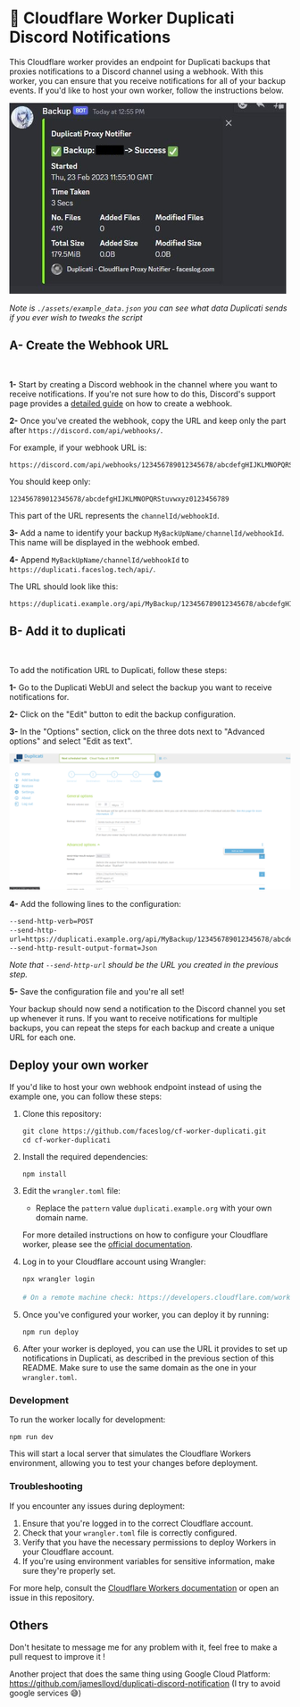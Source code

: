 # 💾 Cloudflare Worker Duplicati Discord Notifications

This Cloudflare worker provides an endpoint for Duplicati backups that proxies notifications to a Discord channel using a webhook. With this worker, you can ensure that you receive notifications for all of your backup events. If you'd like to host your own worker, follow the instructions below.

![Example](./assets/webhook.jpg)

*Note is `./assets/example_data.json` you can see what data Duplicati sends if you ever wish to tweaks the script*

## A- Create the Webhook URL

<br/>

**1-** Start by creating a Discord webhook in the channel where you want to receive notifications. If you're not sure how to do this, Discord's support page provides a [detailed guide](https://support.discord.com/hc/en-us/articles/228383668-Intro-to-Webhooks) on how to create a webhook.

**2-** Once you've created the webhook, copy the URL and keep only the part after `https://discord.com/api/webhooks/`. <br>

For example, if your webhook URL is: 
```
https://discord.com/api/webhooks/123456789012345678/abcdefgHIJKLMNOPQRStuvwxyz0123456789`
```

You should keep only:
```
123456789012345678/abcdefgHIJKLMNOPQRStuvwxyz0123456789
```
This part of the URL represents the `channelId/webhookId`.

**3-** Add a name to identify your backup `MyBackUpName/channelId/webhookId`. This name will be displayed in the webhook embed.

**4-** Append `MyBackUpName/channelId/webhookId` to `https://duplicati.faceslog.tech/api/`.

The URL should look like this: 
```
https://duplicati.example.org/api/MyBackup/123456789012345678/abcdefgHIJKLMNOPQRStuvwxyz0123456789
```

## B- Add it to duplicati
<br/>

To add the notification URL to Duplicati, follow these steps:

**1-** Go to the Duplicati WebUI and select the backup you want to receive notifications for.

**2-** Click on the "Edit" button to edit the backup configuration.

**3-** In the "Options" section, click on the three dots next to "Advanced options" and select "Edit as text".

![AdvancedOptions](./assets/options.png)

**4-** Add the following lines to the configuration:

```
--send-http-verb=POST
--send-http-url=https://duplicati.example.org/api/MyBackup/123456789012345678/abcdefgHIJKLMNOPQRStuvwxyz0123456789
--send-http-result-output-format=Json
```

*Note that `--send-http-url` should be the URL you created in the previous step.*

**5-** Save the configuration file and you're all set!

Your backup should now send a notification to the Discord channel you set up whenever it runs. If you want to receive notifications for multiple backups, you can repeat the steps for each backup and create a unique URL for each one.

## Deploy your own worker

If you'd like to host your own webhook endpoint instead of using the example one, you can follow these steps:

1. Clone this repository:
   ```
   git clone https://github.com/faceslog/cf-worker-duplicati.git
   cd cf-worker-duplicati
   ```

2. Install the required dependencies:
   ```
   npm install
   ```

3. Edit the `wrangler.toml` file:
   - Replace the `pattern` value `duplicati.example.org` with your own domain name.

   For more detailed instructions on how to configure your Cloudflare worker, please see the [official documentation](https://developers.cloudflare.com/workers/wrangler/configuration/).

4. Log in to your Cloudflare account using Wrangler:
   ```sh
   npx wrangler login

   # On a remote machine check: https://developers.cloudflare.com/workers/wrangler/commands/#use-wrangler-login-on-a-remote-machine
   ```

5. Once you've configured your worker, you can deploy it by running:
   ```
   npm run deploy
   ```

6. After your worker is deployed, you can use the URL it provides to set up notifications in Duplicati, as described in the previous section of this README. Make sure to use the same domain as the one in your `wrangler.toml`.

### Development

To run the worker locally for development:

```
npm run dev
```

This will start a local server that simulates the Cloudflare Workers environment, allowing you to test your changes before deployment.

### Troubleshooting

If you encounter any issues during deployment:

1. Ensure that you're logged in to the correct Cloudflare account.
2. Check that your `wrangler.toml` file is correctly configured.
3. Verify that you have the necessary permissions to deploy Workers in your Cloudflare account.
4. If you're using environment variables for sensitive information, make sure they're properly set.

For more help, consult the [Cloudflare Workers documentation](https://developers.cloudflare.com/workers/) or open an issue in this repository.

## Others

Don't hesitate to message me for any problem with it, feel free to make a pull request to improve it !

Another project that does the same thing using Google Cloud Platform: https://github.com/jameslloyd/duplicati-discord-notification (I try to avoid google services 😅)

